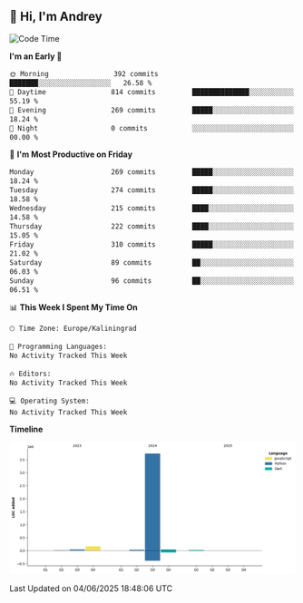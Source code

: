 ## 👋 Hi, I'm Andrey

<!--START_SECTION:waka-->
![Code Time](http://img.shields.io/badge/Code%20Time-874%20hrs%2010%20mins-blue)

**I'm an Early 🐤** 

```text
🌞 Morning                392 commits         ███████░░░░░░░░░░░░░░░░░░   26.58 % 
🌆 Daytime                814 commits         ██████████████░░░░░░░░░░░   55.19 % 
🌃 Evening                269 commits         █████░░░░░░░░░░░░░░░░░░░░   18.24 % 
🌙 Night                  0 commits           ░░░░░░░░░░░░░░░░░░░░░░░░░   00.00 % 
```
📅 **I'm Most Productive on Friday** 

```text
Monday                   269 commits         █████░░░░░░░░░░░░░░░░░░░░   18.24 % 
Tuesday                  274 commits         █████░░░░░░░░░░░░░░░░░░░░   18.58 % 
Wednesday                215 commits         ████░░░░░░░░░░░░░░░░░░░░░   14.58 % 
Thursday                 222 commits         ████░░░░░░░░░░░░░░░░░░░░░   15.05 % 
Friday                   310 commits         █████░░░░░░░░░░░░░░░░░░░░   21.02 % 
Saturday                 89 commits          ██░░░░░░░░░░░░░░░░░░░░░░░   06.03 % 
Sunday                   96 commits          ██░░░░░░░░░░░░░░░░░░░░░░░   06.51 % 
```


📊 **This Week I Spent My Time On** 

```text
🕑︎ Time Zone: Europe/Kaliningrad

💬 Programming Languages: 
No Activity Tracked This Week

🔥 Editors: 
No Activity Tracked This Week

💻 Operating System: 
No Activity Tracked This Week
```

**Timeline**

![Lines of Code chart](https://raw.githubusercontent.com/Mist3s/Mist3s/main/assets/bar_graph.png)


 Last Updated on 04/06/2025 18:48:06 UTC
<!--END_SECTION:waka-->


